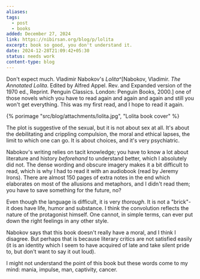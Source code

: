 ```yaml
---
aliases: 
tags:
  - post
  - books
added: December 27, 2024
link: https://nibirsan.org/blog/p/lolita
excerpt: book so good, you don't understand it.
date: 2024-12-28T21:09:42+05:30
status: needs work
content-type: blog
---
```

Don't expect much. Vladimir Nabokov's *Lolita*^[Nabokov, Vladimir. _The Annotated Lolita_. Edited by Alfred Appel. Rev. and Expanded version of the 1970 ed., Reprint. Penguin Classics. London: Penguin Books, 2000.] one of those novels which you have to read again and again and again and still you won't get everything. This was my first read, and I hope to read it again.

{% porimage "src/blog/attachments/lolita.jpg", "Lolita book cover" %}

The plot is suggestive of the sexual, but it is not about sex at all. It's about the debilitating and crippling compulsion, the moral and ethical lapses, the limit to which one can go. It is about choices, and it's very psychiatric.

Nabokov's writing relies on tacit knowledge; you have to know a lot about literature and history *beforehand* to understand better, which I absolutely did not. The dense wording and obscure imagery makes it a bit difficult to read, which is why I had to read it with an audiobook (read by Jeremy Irons). There are almost 150 pages of extra notes in the end which elaborates on most of the allusions and metaphors, and I didn't read them; you have to save something for the future, no?

Even though the language is difficult, it is very *thorough*. It is not a "brick"- it does have life, humor and substance. I think the convolution reflects the nature of the protagonist himself. One cannot, in simple terms, can ever put down the right feelings in any other style.

Nabokov says that this book doesn't really have a moral, and I think I disagree. But perhaps that is because literary critics are not satisfied easily (it is an identity which I seem to have acquired of late and take silent pride to, but don't want to say it out loud).

I might not understand the point of this book but these words come to my mind: mania, impulse, man, captivity, cancer.
